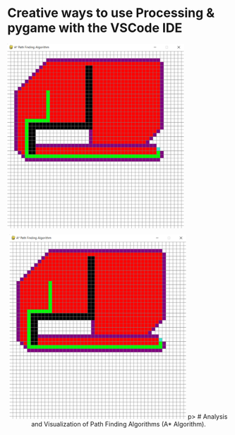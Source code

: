 # Creative ways to use Processing & pygame with the VSCode IDE
<img align="center" alt="Execution" width="400" src="Execution.png">
<p align="center"> <img  width = "400" src="Execution.png"> p>
# Analysis and Visualization of Path Finding Algorithms (A* Algorithm).
